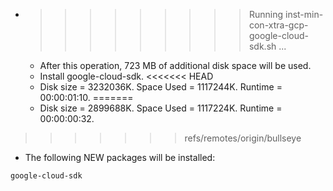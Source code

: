 * >>>>>>>>> Running inst-min-con-xtra-gcp-google-cloud-sdk.sh ...
  * After this operation, 723 MB of additional disk space will be used.
  * Install google-cloud-sdk.
<<<<<<< HEAD
  * Disk size = 3232036K. Space Used = 1117244K. Runtime = 00:00:01:10.
=======
  * Disk size = 2899688K. Space Used = 1117224K. Runtime = 00:00:00:32.
>>>>>>> refs/remotes/origin/bullseye
  * The following NEW packages will be installed:
  ```bash
google-cloud-sdk
  ```
